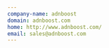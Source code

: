 ```yaml
---
company-name: adnboost
domain: adnboost.com
home: http://www.adnboost.com/
email: sales@adnboost.com
---
```




